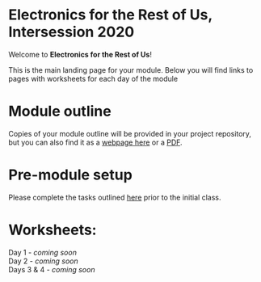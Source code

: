 # Electronics for the Rest of Us, Intersession 2020

Welcome to **Electronics for the Rest of Us**!

This is the main landing page for your module. Below you will find links to pages with worksheets for each day of the module


<!---

<iframe src="https://docs.google.com/presentation/d/e/2PACX-1vSjyUEk9jOYf-5aYJUT898qN1qxw7Wohn-kOoniaOgfy6GhPRpMB6abZJhIzAUnB0eh0NBa9N4Dh82f/embed?start=false&loop=false&delayms=15000" frameborder="0" width="640" height="389" allowfullscreen="true" mozallowfullscreen="true" webkitallowfullscreen="true"></iframe>
<br>
[View slides in PDF format](slides.pdf)
<br>
-->

# Module outline
Copies of your module outline will be provided in your project repository, but you can also find it as a [webpage here](eru-outline.md) or a [PDF](eru-outline.pdf).


# Pre-module setup 
Please complete the tasks outlined [here](eru-setup.md) prior to the initial class.

# Worksheets:
<!--
[Day 1](eru-day1.md)
[Day 2](eru-day2.md)
[Days 3 & 4](eru-day3-4.md)
-->
Day 1 - *coming soon*  
Day 2 - *coming soon*  
Days 3 & 4 - *coming soon*